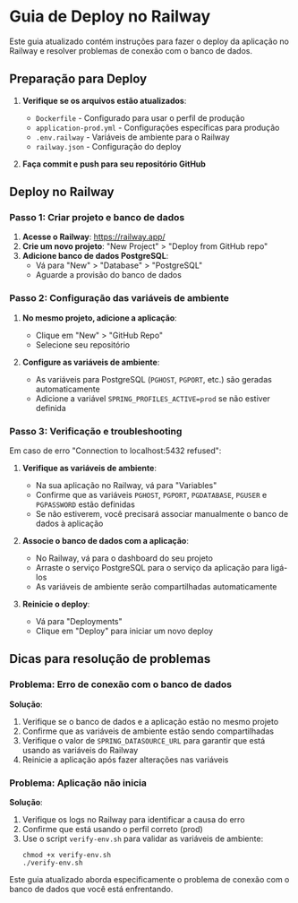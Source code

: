 # Guia de Deploy no Railway

Este guia atualizado contém instruções para fazer o deploy da aplicação no Railway e resolver problemas de conexão com o banco de dados.

## Preparação para Deploy

1. **Verifique se os arquivos estão atualizados**:
   - `Dockerfile` - Configurado para usar o perfil de produção
   - `application-prod.yml` - Configurações específicas para produção
   - `.env.railway` - Variáveis de ambiente para o Railway
   - `railway.json` - Configuração do deploy

2. **Faça commit e push para seu repositório GitHub**

## Deploy no Railway

### Passo 1: Criar projeto e banco de dados

1. **Acesse o Railway**: https://railway.app/
2. **Crie um novo projeto**: "New Project" > "Deploy from GitHub repo"
3. **Adicione banco de dados PostgreSQL**:
   - Vá para "New" > "Database" > "PostgreSQL"
   - Aguarde a provisão do banco de dados

### Passo 2: Configuração das variáveis de ambiente

1. **No mesmo projeto, adicione a aplicação**:
   - Clique em "New" > "GitHub Repo"
   - Selecione seu repositório

2. **Configure as variáveis de ambiente**:
   - As variáveis para PostgreSQL (`PGHOST`, `PGPORT`, etc.) são geradas automaticamente
   - Adicione a variável `SPRING_PROFILES_ACTIVE=prod` se não estiver definida

### Passo 3: Verificação e troubleshooting

Em caso de erro "Connection to localhost:5432 refused":

1. **Verifique as variáveis de ambiente**:
   - Na sua aplicação no Railway, vá para "Variables"
   - Confirme que as variáveis `PGHOST`, `PGPORT`, `PGDATABASE`, `PGUSER` e `PGPASSWORD` estão definidas
   - Se não estiverem, você precisará associar manualmente o banco de dados à aplicação

2. **Associe o banco de dados com a aplicação**:
   - No Railway, vá para o dashboard do seu projeto
   - Arraste o serviço PostgreSQL para o serviço da aplicação para ligá-los
   - As variáveis de ambiente serão compartilhadas automaticamente

3. **Reinicie o deploy**:
   - Vá para "Deployments"
   - Clique em "Deploy" para iniciar um novo deploy

## Dicas para resolução de problemas

### Problema: Erro de conexão com o banco de dados

**Solução**:
1. Verifique se o banco de dados e a aplicação estão no mesmo projeto
2. Confirme que as variáveis de ambiente estão sendo compartilhadas
3. Verifique o valor de `SPRING_DATASOURCE_URL` para garantir que está usando as variáveis do Railway
4. Reinicie a aplicação após fazer alterações nas variáveis

### Problema: Aplicação não inicia

**Solução**:
1. Verifique os logs no Railway para identificar a causa do erro
2. Confirme que está usando o perfil correto (prod)
3. Use o script `verify-env.sh` para validar as variáveis de ambiente:
   ```
   chmod +x verify-env.sh
   ./verify-env.sh
   ```

Este guia atualizado aborda especificamente o problema de conexão com o banco de dados que você está enfrentando. 
